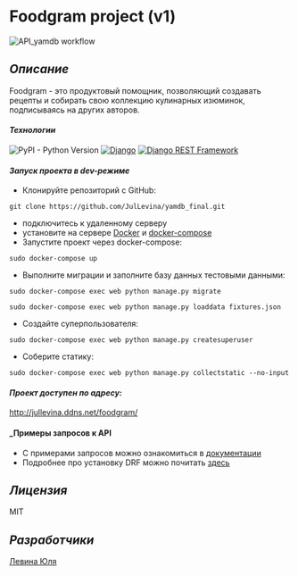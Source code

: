 # __Foodgram project (v1)__
![API_yamdb workflow](https://github.com/JulLevina/yamdb_final/actions/workflows/yamdb_workflow.yml/badge.svg)

## _Описание_

Foodgram - это продуктовый помощник, позволяющий создавать рецепты и собирать свою коллекцию кулинарных изюминок, подписываясь на других авторов.

#### _Технологии_

![PyPI - Python Version](https://img.shields.io/pypi/pyversions/4?color=green&label=python&logoColor=grey)
[![Django](https://img.shields.io/badge/-Django-464646?style=flat-square&logo=Django)](https://www.djangoproject.com/)
[![Django REST Framework](https://img.shields.io/badge/-Django%20REST%20Framework-464646?style=flat-square&logo=Django%20REST%20Framework)](https://www.django-rest-framework.org/)

#### _Запуск проекта в dev-режиме_

- Клонируйте репозиторий с GitHub:
```
git clone https://github.com/JulLevina/yamdb_final.git
```
- подключитесь к удаленному серверу
- установите на сервере [Docker](https://docs.docker.com/engine/install/) и [docker-compose](https://docs.docker.com/compose/install/)
- Запустите проект через docker-compose:
```
sudo docker-compose up
```
- Выполните миграции и заполните базу данных тестовыми данными:
```
sudo docker-compose exec web python manage.py migrate
```
```
sudo docker-compose exec web python manage.py loaddata fixtures.json
```
- Создайте суперпользователя:
```
sudo docker-compose exec web python manage.py createsuperuser
```
- Соберите статику:
```
sudo docker-compose exec web python manage.py collectstatic --no-input
```

#### _Проект доступен по адресу:_

http://jullevina.ddns.net/foodgram/

#### _Примеры запросов к API

- С примерами запросов можно ознакомиться в [документации](http://localhost/api/docs/redoc.html)
- Подробнее про установку DRF можно почитать [здесь](https://github.com/encode/django-rest-framework/blob/master/README.md )

## _Лицензия_

MIT

## _Разработчики_
[Левина Юля](https://github.com/JulLevina)

